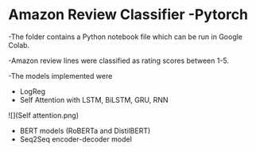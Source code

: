 # Amazon Review Classifier -Pytorch

-The folder contains a Python notebook file which can be run in Google Colab.

-Amazon review lines were classified as rating scores between 1-5.

-The models implemented were
  - LogReg
  - Self Attention with LSTM, BiLSTM, GRU, RNN
  
  
  ![](Self attention.png)

  
  
  - BERT models (RoBERTa and DistilBERT)
  - Seq2Seq encoder-decoder model
  

  
  
